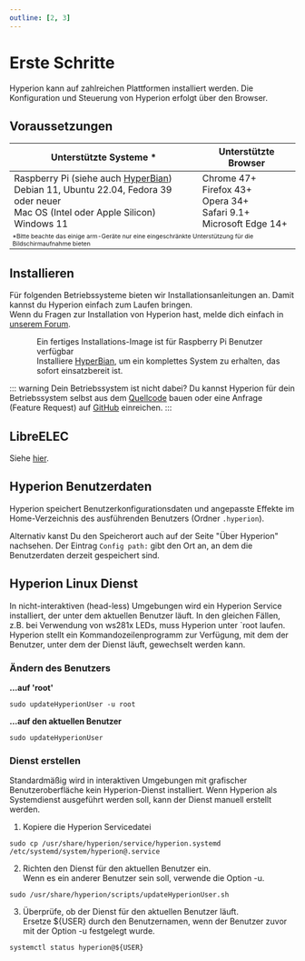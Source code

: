 ```yaml
---
outline: [2, 3]
---
```


# Erste Schritte
Hyperion kann auf zahlreichen Plattformen installiert werden. Die Konfiguration und Steuerung von Hyperion erfolgt über den Browser.

## Voraussetzungen

<table>
    <thead>
        <tr>
            <th>Unterstützte Systeme <span style="color: var(--vp-custom-block-warning-text);">&ast;</span></th>
            <th>Unterstützte Browser</th>
        </tr>
    </thead>
    <tbody>
        <tr>
            <td>Raspberry Pi (siehe auch <a href="/de/user/HyperBian.html">HyperBian</a>)<br>Debian 11, Ubuntu 22.04, Fedora 39 oder neuer<br>Mac OS (Intel oder Apple Silicon)<br>Windows 11</td>
            <td>Chrome 47+<br>Firefox 43+<br>Opera 34+<br>Safari 9.1+<br>Microsoft Edge 14+</td>
        </tr>
        <tr>
            <td colspan="2" style="background-color:var(--vp-c-bg); font-size: 8pt; color: var(--vp-custom-block-warning-text);">&ast;Bitte beachte das einige arm-Geräte nur eine eingeschränkte Unterstützung für die Bildschirmaufnahme bieten</td>
        </tr>
    </tbody>
</table>

## Installieren

Für folgenden Betriebssysteme bieten wir Installationsanleitungen an. Damit kannst du Hyperion einfach zum Laufen bringen. \
Wenn du Fragen zur Installation von Hyperion hast, melde dich einfach in [unserem Forum](https://hyperion-project.org).

<VPFeatures :features="operation_systems"/>

<div class="tip custom-block">
  <div class="block-title-container">
    <div style="grid-area: left-item; display: flex; align-items: center;" v-html="RaspberryPi"></div>
    <div class="custom-block-title" style="grid-area: right-top;">Ein fertiges Installations-Image ist für Raspberry Pi Benutzer verfügbar</div>
    <div style="grid-area: right-bottom;">Installiere <a href="/de/user/HyperBian.html">HyperBian</a>, um ein komplettes System zu erhalten, das sofort einsatzbereit ist.</div>
  </div>
</div>

::: warning Dein Betriebssystem ist nicht dabei?
Du kannst Hyperion für dein Betriebssystem selbst aus dem [Quellcode](https://github.com/hyperion-project/hyperion.ng/blob/master/doc/development/CompileHowto.md) bauen oder eine Anfrage (Feature Request) auf [GitHub](https://github.com/hyperion-project/hyperion.ng/issues/new/choose) einreichen.
:::

## LibreELEC
Siehe [hier](https://hyperion-project.org/forum/index.php?thread/13754-install-update-hyperion-ng-on-libreelec/&pageNo=1).

## Hyperion Benutzerdaten
Hyperion speichert Benutzerkonfigurationsdaten und angepasste Effekte im Home-Verzeichnis des ausführenden Benutzers (Ordner `.hyperion`).

Alternativ kanst Du den Speicherort auch auf der Seite "Über Hyperion" nachsehen.
Der Eintrag `Config path:` gibt den Ort an, an dem die Benutzerdaten derzeit gespeichert sind.

## Hyperion Linux Dienst

In nicht-interaktiven (head-less) Umgebungen wird ein Hyperion Service installiert, der unter dem aktuellen Benutzer läuft.
In den gleichen Fällen, z.B. bei Verwendung von ws281x LEDs, muss Hyperion unter `root laufen.
Hyperion stellt ein Kommandozeilenprogramm zur Verfügung, mit dem der Benutzer, unter dem der Dienst läuft, gewechselt werden kann.

### Ändern des Benutzers

**...auf 'root'**

```sh:no-line-numbers
sudo updateHyperionUser -u root
```

**...auf den aktuellen Benutzer**

```sh:no-line-numbers
sudo updateHyperionUser
```

### Dienst erstellen

Standardmäßig wird in interaktiven Umgebungen mit grafischer Benutzeroberfläche kein Hyperion-Dienst installiert.
Wenn Hyperion als Systemdienst ausgeführt werden soll, kann der Dienst manuell erstellt werden.

1. Kopiere die Hyperion Servicedatei

``` sh:no-line-numbers
sudo cp /usr/share/hyperion/service/hyperion.systemd /etc/systemd/system/hyperion@.service
```

2. Richten den Dienst für den aktuellen Benutzer ein.\
Wenn es ein anderer Benutzer sein soll, verwende die Option -u.

``` sh:no-line-numbers
sudo /usr/share/hyperion/scripts/updateHyperionUser.sh
```

3. Überprüfe, ob der Dienst für den aktuellen Benutzer läuft.\
Ersetze ${USER} durch den Benutzernamen, wenn der Benutzer zuvor mit der Option -u festgelegt wurde.

``` sh:no-line-numbers
systemctl status hyperion@${USER}
```

<script lang="ts" setup>
import VPFeatures, { type Feature } from 'vitepress/dist/client/theme-default/components/VPFeatures.vue'
import macOS from '/icons/svg/macos.svg?raw'
import Windows from '/icons/svg/windows.svg?raw'
import Linux from '/icons/svg/linux.svg?raw'
import RaspberryPi from '/icons/svg/raspberry.svg?raw'

const operation_systems: Feature[] = [
  {
    title: 'Linux',
    details: 'Anleitung für Ubuntu, Debian und Konsorten oder Fedora',
    link: '/de/user/gettingstarted/Linux.md',
    icon: Linux
  },
  {
    title: 'Windows',
    details: 'Kurzanleitung für die Installation von Hyperion unter Windows',
    link: '/de/user/gettingstarted/Windows.md',
    icon: Windows
  },
  {
    title: 'macOS',
    details: 'So installierst du Hyperion auf deinem Mac',
    link: '/de/user/gettingstarted/macOS.md',
    icon: macOS
  }
];
</script>

<style scoped>
:deep(.VPFeature) {
  border: 1px solid var(--vp-c-border) !important;
}

.custom-block {
  .block-title-container {
    gap: 0 8px;
    display: grid;
    grid-template-rows: auto auto;
    grid-template-columns: 40px auto;
    grid-template-areas: "left-item right-top" "left-item right-bottom";
    :deep(svg) {
      width: 32px;
      height: 32px;
    }
  }
}

.vp-doc table {
    display: table;
    width: 100%;
}
</style>
